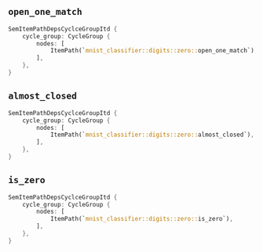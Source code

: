## `open_one_match`

```rust
SemItemPathDepsCyclceGroupItd {
    cycle_group: CycleGroup {
        nodes: [
            ItemPath(`mnist_classifier::digits::zero::open_one_match`),
        ],
    },
}
```

## `almost_closed`

```rust
SemItemPathDepsCyclceGroupItd {
    cycle_group: CycleGroup {
        nodes: [
            ItemPath(`mnist_classifier::digits::zero::almost_closed`),
        ],
    },
}
```

## `is_zero`

```rust
SemItemPathDepsCyclceGroupItd {
    cycle_group: CycleGroup {
        nodes: [
            ItemPath(`mnist_classifier::digits::zero::is_zero`),
        ],
    },
}
```
